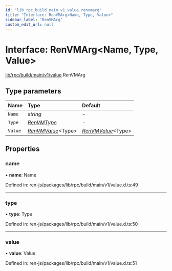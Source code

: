 ```yaml
---
id: "lib_rpc_build_main_v1_value.renvmarg"
title: "Interface: RenVMArg<Name, Type, Value>"
sidebar_label: "RenVMArg"
custom_edit_url: null
---
```


# Interface: RenVMArg<Name, Type, Value\>

[lib/rpc/build/main/v1/value](../modules/lib_rpc_build_main_v1_value.md).RenVMArg

## Type parameters

| Name | Type | Default |
| :------ | :------ | :------ |
| `Name` | *string* | - |
| `Type` | [*RenVMType*](../enums/lib_rpc_build_main_v1_value.renvmtype.md) | - |
| `Value` | [*RenVMValue*](../modules/lib_rpc_build_main_v1_value.md#renvmvalue)<Type\> | [*RenVMValue*](../modules/lib_rpc_build_main_v1_value.md#renvmvalue)<Type\> |

## Properties

### name

• **name**: Name

Defined in: ren-js/packages/lib/rpc/build/main/v1/value.d.ts:49

___

### type

• **type**: Type

Defined in: ren-js/packages/lib/rpc/build/main/v1/value.d.ts:50

___

### value

• **value**: Value

Defined in: ren-js/packages/lib/rpc/build/main/v1/value.d.ts:51
